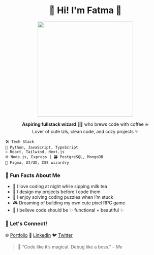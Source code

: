 <h1 align="center">🍓 Hi! I'm Fatma 🌸</h1>

<p align="center">
  <img src="https://media2.giphy.com/media/v1.Y2lkPTc5MGI3NjExbm5oZjUxczFza2F3bndwbjZkZ3czdzA3aWpibWxsNXQ2dXF6dXl6eCZlcD12MV9pbnRlcm5hbF9naWZfYnlfaWQmY3Q9Zw/eHQ5BsgBIBIGI/giphy.gif" width="300"/>
</p>

<p align="center">
  <strong>Aspiring fullstack wizard 🧙‍♀️</strong> who brews code with coffee ☕<br/>
  Lover of cute UIs, clean code, and cozy projects ✨
</p>


```
🛠 Tech Stack
🧠 Python, JavaScript, TypeScript
⚛️ React, Tailwind, Next.js
🌐 Node.js, Express | 🗃 PostgreSQL, MongoDB
🎨 Figma, UI/UX, CSS wizardry
```

### 💫 Fun Facts About Me

- 🌙 I love coding at night while sipping milk tea  
- 🎨 I design my projects before I code them  
- 🧩 I enjoy solving coding puzzles when I’m stuck  
- 🎮 Dreaming of building my own cute pixel RPG game  
- 🧁 I believe code should be ✨ functional + beautiful ✨  


### 🌸 Let's Connect!

🌐 [Portfolio](https://fatma-portfolio-n58033p0n-peachy114s-projects.vercel.app/)
💼 [LinkedIn](https://www.linkedin.com/in/fatmagabuya/)
🐦 [Twitter](https://twitter.com/PeachyPeachy_1)

> 💬 “Code like it’s magical. Debug like a boss.” – *Me*



